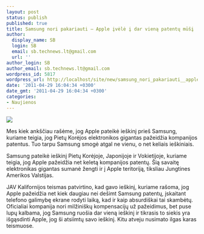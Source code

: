 ```yaml
---
layout: post
status: publish
published: true
title: Samsung nori pakariauti – Apple įvėlė į dar vieną patentų mūšį
author:
  display_name: SB
  login: SB
  email: sb.technews.lt@gmail.com
  url: ''
author_login: SB
author_email: sb.technews.lt@gmail.com
wordpress_id: 5817
wordpress_url: http://localhost/site/new/samsung_nori_pakariauti__apple_ivele_i_dar_viena_patentu_musi/
date: '2011-04-29 16:04:34 +0300'
date_gmt: '2011-04-29 16:04:34 +0300'
categories:
- Naujienos
---
```

<div class="imgright"><img src="http://technews.lt/upload/samsunggalaxysii01.jpg"  /></div>
<p>Mes kiek ankščiau rašėme, jog Apple pateikė ieškinį prieš Samsung, kuriame teigia, jog Pietų Korėjos elektronikos gigantas pažeidžia kompanijos patentus. Tuo tarpu Samsung smogė atgal ne vienu, o net keliais ieškiniais.</p>
<p>Samsung pateikė ieškinį Pietų Korėjoje, Japonijoje ir Vokietijoje, kuriame teigia, jog Apple pažeidžia net keletą kompanijos patentų. Šią savaitę elektronikas gigantas sumanė žengti ir į Apple teritoriją, tiksliau Jungtines Amerikos Valstijas.</p>
<p>JAV Kalifornijos teismas patvirtino, kad gavo ieškinį, kuriame rašoma, jog Apple pažeidžia net kiek daugiau nei dešimt Samsung patentų, įskaitant telefono galimybę ekrane rodyti laiką, kad ir kaip absurdiškai tai skambėtų. Oficialiai kompanija nori milžiniškų kompensacijų už pažeidimus, bet puse lupų kalbama, jog Samsung ruošia dar vieną ieškinį ir tikrasis to siekis yra išgąsdinti Apple, jog ši atsiimtų savo ieškinį. Kitu atveju nusimato ilgas karas teismuose.<br /></p>
